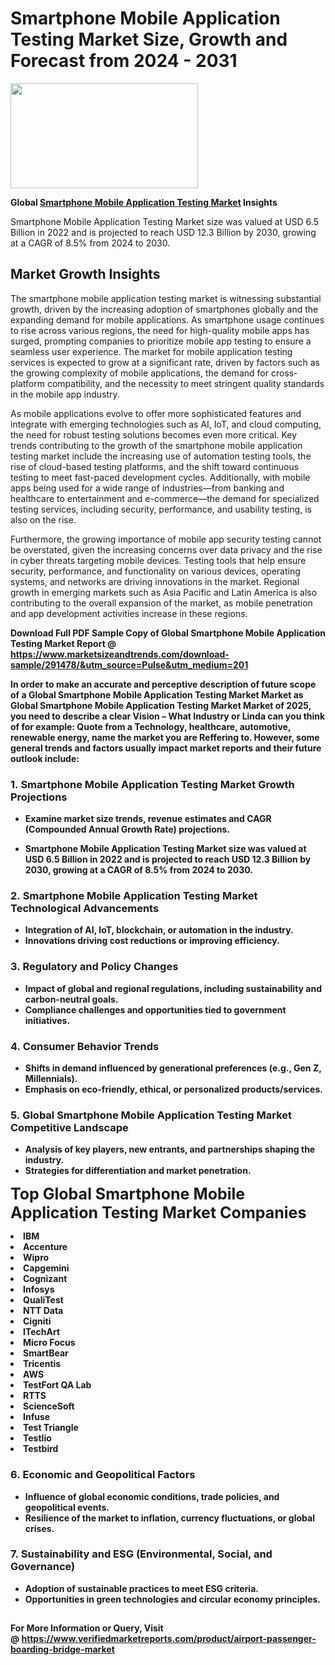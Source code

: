 <H1>Smartphone Mobile Application Testing Market Size, Growth and Forecast from 2024 - 2031</H1><img class="aligncenter size-medium wp-image-584254" src="https://thirdeyenews.in/wp-content/uploads/2024/09/Global-Market-Research-300x168.jpeg" alt="" width="300" height="168" /><p><strong>Global&nbsp;<a href="https://www.marketsizeandtrends.com/download-sample/291478/&amp;utm_source=Pulse&amp;utm_medium=201">Smartphone Mobile Application Testing Market</a> Insights</strong></p><p>Smartphone Mobile Application Testing Market size was valued at USD 6.5 Billion in 2022 and is projected to reach USD 12.3 Billion by 2030, growing at a CAGR of 8.5% from 2024 to 2030.</p><p><h2>Market Growth Insights</h2> <p>The smartphone mobile application testing market is witnessing substantial growth, driven by the increasing adoption of smartphones globally and the expanding demand for mobile applications. As smartphone usage continues to rise across various regions, the need for high-quality mobile apps has surged, prompting companies to prioritize mobile app testing to ensure a seamless user experience. The market for mobile application testing services is expected to grow at a significant rate, driven by factors such as the growing complexity of mobile applications, the demand for cross-platform compatibility, and the necessity to meet stringent quality standards in the mobile app industry.</p> <p><strong></strong></p> <p>As mobile applications evolve to offer more sophisticated features and integrate with emerging technologies such as AI, IoT, and cloud computing, the need for robust testing solutions becomes even more critical. Key trends contributing to the growth of the smartphone mobile application testing market include the increasing use of automation testing tools, the rise of cloud-based testing platforms, and the shift toward continuous testing to meet fast-paced development cycles. Additionally, with mobile apps being used for a wide range of industries—from banking and healthcare to entertainment and e-commerce—the demand for specialized testing services, including security, performance, and usability testing, is also on the rise.</p> <p>Furthermore, the growing importance of mobile app security testing cannot be overstated, given the increasing concerns over data privacy and the rise in cyber threats targeting mobile devices. Testing tools that help ensure security, performance, and functionality on various devices, operating systems, and networks are driving innovations in the market. Regional growth in emerging markets such as Asia Pacific and Latin America is also contributing to the overall expansion of the market, as mobile penetration and app development activities increase in these regions.</p> <p><strong></p><p><span class=""><strong>Download Full PDF Sample Copy of Global Smartphone Mobile Application Testing Market Report</strong> @ <a href="https://www.marketsizeandtrends.com/download-sample/291478/&amp;utm_source=Pulse&amp;utm_medium=201" target="_blank">https://www.marketsizeandtrends.com/download-sample/291478/&amp;utm_source=Pulse&amp;utm_medium=201</a></span></p><p>In order to make an accurate and perceptive description of future scope of a Global&nbsp;Smartphone Mobile Application Testing Market Market as Global&nbsp;Smartphone Mobile Application Testing Market Market of 2025, you need to describe a clear Vision &ndash; What Industry or Linda can you think of for example: Quote from a Technology, healthcare, automotive, renewable energy, name the market you are Reffering to. However, some general trends and factors usually impact market reports and their future outlook include:</p><h3>1.&nbsp;<strong>Smartphone Mobile Application Testing Market Growth Projections</strong></h3><ul><li>Examine market size trends, revenue estimates and CAGR (Compounded Annual Growth Rate) projections.</li><li><p>Smartphone Mobile Application Testing Market size was valued at USD 6.5 Billion in 2022 and is projected to reach USD 12.3 Billion by 2030, growing at a CAGR of 8.5% from 2024 to 2030.</p></li></ul><h3>2.&nbsp;<strong>Smartphone Mobile Application Testing Market Technological Advancements</strong></h3><ul><li>Integration of AI, IoT, blockchain, or automation in the industry.</li><li>Innovations driving cost reductions or improving efficiency.</li></ul><h3>3.&nbsp;<strong>Regulatory and Policy Changes</strong></h3><ul><li>Impact of global and regional regulations, including sustainability and carbon-neutral goals.</li><li>Compliance challenges and opportunities tied to government initiatives.</li></ul><h3>4.&nbsp;<strong>Consumer Behavior Trends</strong></h3><ul><li>Shifts in demand influenced by generational preferences (e.g., Gen Z, Millennials).</li><li>Emphasis on eco-friendly, ethical, or personalized products/services.</li></ul><h3>5.&nbsp;<strong>Global Smartphone Mobile Application Testing Market Competitive Landscape</strong></h3><ul><li>Analysis of key players, new entrants, and partnerships shaping the industry.</li><li>Strategies for differentiation and market penetration.</li></ul><p data-pm-slice="1 1 []"><span style="color: inherit; font-family: inherit; font-size: 25px;">Top Global Smartphone Mobile Application Testing Market Companies</span></p><div class="" data-test-id=""><p><li>IBM</li><li> Accenture</li><li> Wipro</li><li> Capgemini</li><li> Cognizant</li><li> Infosys</li><li> QualiTest</li><li> NTT Data</li><li> Cigniti</li><li> ITechArt</li><li> Micro Focus</li><li> SmartBear</li><li> Tricentis</li><li> AWS</li><li> TestFort QA Lab</li><li> RTTS</li><li> ScienceSoft</li><li> Infuse</li><li> Test Triangle</li><li> Testlio</li><li> Testbird</li></p></div><h3>6.&nbsp;<strong>Economic and Geopolitical Factors</strong></h3><ul><li>Influence of global economic conditions, trade policies, and geopolitical events.</li><li>Resilience of the market to inflation, currency fluctuations, or global crises.</li></ul><h3>7.&nbsp;<strong>Sustainability and ESG (Environmental, Social, and Governance)</strong></h3><ul><li>Adoption of sustainable practices to meet ESG criteria.</li><li>Opportunities in green technologies and circular economy principles.</li></ul><h2><strong style="font-size: 14px;">For More Information or Query, Visit @&nbsp;</strong><a style="background-color: #ffffff; font-size: 14px;" href="https://www.marketsizeandtrends.com/report/smartphone-mobile-application-testing-market/" target="_blank">https://www.verifiedmarketreports.com/product/airport-passenger-boarding-bridge-market</a></h2>